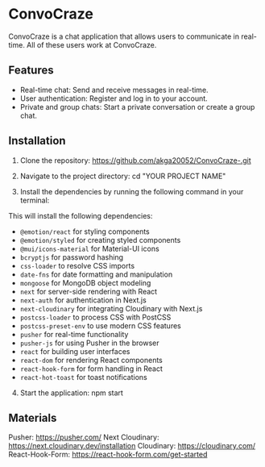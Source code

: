 # ConvoCraze

ConvoCraze is a chat application that allows users to communicate in real-time. All of these users work at ConvoCraze.

## Features

- Real-time chat: Send and receive messages in real-time.
- User authentication: Register and log in to your account.
- Private and group chats: Start a private conversation or create a group chat.

## Installation

1. Clone the repository: https://github.com/akga20052/ConvoCraze-.git 

2. Navigate to the project directory: cd "YOUR PROJECT NAME"

3. Install the dependencies by running the following command in your terminal:

This will install the following dependencies:

- `@emotion/react` for styling components
- `@emotion/styled` for creating styled components
- `@mui/icons-material` for Material-UI icons
- `bcryptjs` for password hashing
- `css-loader` to resolve CSS imports
- `date-fns` for date formatting and manipulation
- `mongoose` for MongoDB object modeling
- `next` for server-side rendering with React
- `next-auth` for authentication in Next.js
- `next-cloudinary` for integrating Cloudinary with Next.js
- `postcss-loader` to process CSS with PostCSS
- `postcss-preset-env` to use modern CSS features
- `pusher` for real-time functionality
- `pusher-js` for using Pusher in the browser
- `react` for building user interfaces
- `react-dom` for rendering React components
- `react-hook-form` for form handling in React
- `react-hot-toast` for toast notifications
  
4. Start the application: npm start

## Materials 
Pusher: https://pusher.com/
Next Cloudinary: https://next.cloudinary.dev/installation
Cloudinary: https://cloudinary.com/
React-Hook-Form: https://react-hook-form.com/get-started
